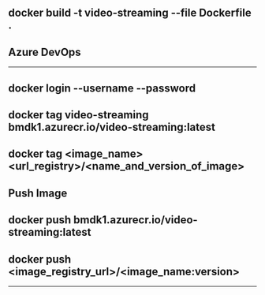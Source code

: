 
## docker build -t video-streaming --file Dockerfile .

## Azure DevOps
-------------------------------------------------------------------
## docker login <your-registry-url> --username <your-username> --password <your-password>

## docker tag video-streaming bmdk1.azurecr.io/video-streaming:latest
## docker tag <image_name> <url_registry>/<name_and_version_of_image>

## Push Image
## docker push bmdk1.azurecr.io/video-streaming:latest
## docker push <image_registry_url>/<image_name:version>
-------------------------------------------------------------------